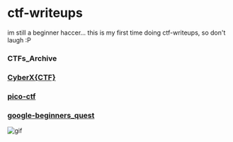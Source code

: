 # ctf-writeups

im still a beginner haccer...
this is my first time doing ctf-writeups, so don't laugh :P

### CTFs_Archive
### [CyberX{CTF}](cyberx-ctf.md)
### [pico-ctf](pico-ctf.md)
### [google-beginners_quest](/google-beginners_quest/google-beginners_quest.md)


![gif](https://www.textures4photoshop.com/tex/thumbs/matrix-code-animation-gif-free-animated-background-716.gif)
